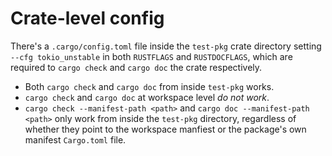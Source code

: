 # Crate-level config

There's a `.cargo/config.toml` file inside the `test-pkg` crate directory
setting `--cfg tokio_unstable` in both `RUSTFLAGS` and `RUSTDOCFLAGS`,
which are required to `cargo check` and `cargo doc` the crate respectively.

- Both `cargo check` and `cargo doc` from inside `test-pkg` works.
- `cargo check` and `cargo doc` at workspace level *do not work*.
- `cargo check --manifest-path <path>` and `cargo doc --manifest-path <path>` only work
  from inside the `test-pkg` directory, regardless of whether they point to the workspace manfiest
  or the package's own manifest `Cargo.toml` file.
